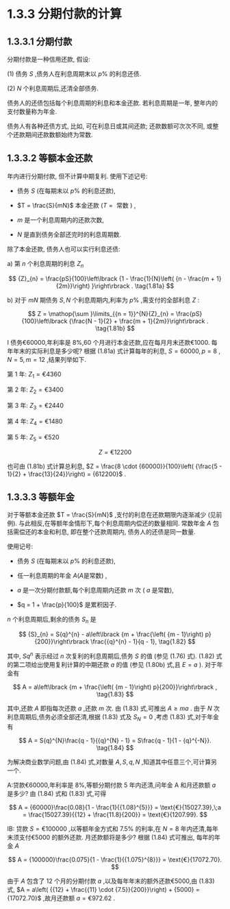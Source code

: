 # 1.3.3 分期付款的计算

## 1.3.3.1 分期付款

分期付款是一种信用还款, 假设:

(1) 债务 $S$ ,债务人在利息周期末以 $p\%$ 的利息还债.

(2) $N$ 个利息周期后,还清全部债务.

债务人的还债包括每个利息周期的利息和本金还款. 若利息周期是一年, 整年内的支付数量称为年金.

债务人有各种还债方式, 比如, 可在利息日或其间还款; 还款数额可次次不同, 或整个还款期间还款数额始终为常数.

## 1.3.3.2 等额本金还款

年内进行分期付款, 但不计算中期复利. 使用下述记号:

- 债务 $S$ (在每期末以 $p\%$ 的利息还款),

- $T = \frac{S}{mN}$ 本金还款 $\left( {T = \text{ 常数 }}\right)$ ,

- $m$ 是一个利息周期内的还款次数,

- $N$ 是直到债务全部还完时的利息周期数.

除了本金还款, 债务人也可以实行利息还债:

a) 第 $n$ 个利息周期的利息 ${Z}_{n}$

$$
{Z}_{n} = \frac{pS}{100}\left\lbrack  {1 - \frac{1}{N}\left( {n - \frac{m + 1}{2m}}\right) }\right\rbrack  . \tag{1.81a}
$$

b) 对于 ${mN}$ 期债务 $S, N$ 个利息周期内,利率为 $p\%$ ,需支付的全部利息 $Z$ :

$$
Z = \mathop{\sum }\limits_{{n = 1}}^{N}{Z}_{n} = \frac{pS}{100}\left\lbrack  {\frac{N - 1}{2} + \frac{m + 1}{2m}}\right\rbrack  . \tag{1.81b}
$$

I 债务€60000,年利率是 8%,60 个月进行本金还款,应在每月月末还款€1000. 每年年末的实际利息是多少呢? 根据 (1.81a) 式计算每年的利息, $S = {60000}, p = 8$ , $N = 5, m = {12}$ ,结果列举如下.

第 1 年: ${Z}_{1} = \text{€}{4360}$

第 2 年: ${Z}_{2} = \text{€}{3400}$

第 3 年: ${Z}_{3} = \text{€}{2440}$

第 4 年: ${Z}_{4} = \text{€}{1480}$

第 5 年: ${Z}_{5} = \text{€}{520}$

$$
Z = {\text{€}12200}
$$

也可由 (1.81b) 式计算总利息, $Z = \frac{8 \cdot  {60000}}{100}\left( {\frac{5 - 1}{2} + \frac{13}{24}}\right)  = {612200}$ .

## 1.3.3.3 等额年金

对于等额本金还款 $T = \frac{S}{mN}$ ,支付的利息在还款期限内逐渐减少 (见前例). 与此相反,在等额年金情形下,每个利息周期内偿还的数量相同. 常数年金 $A$ 包括需偿还的本金和利息, 即在整个还款周期内, 债务人的还债是同一数量.

使用记号:

- 债务 $S$ (在每期末以 $p\%$ 的利息还款),

- 任一利息周期的年金 $A\left( {A\text{是常数}}\right)$ ,

- $a$ 是一次分期付款额,每个利息周期内还款 $m$ 次 ( $a$ 是常数),

- $q = 1 + \frac{p}{100}$ 是累积因子.

$n$ 个利息周期后,剩余的债务 ${S}_{n}$ 是

$$
{S}_{n} = S{q}^{n} - a\left\lbrack  {m + \frac{\left( {m - 1}\right) p}{200}}\right\rbrack  \frac{{q}^{n} - 1}{q - 1}, \tag{1.82}
$$

其中, $S{q}^{n}$ 表示经过 $n$ 次复利的利息周期后,债务 $S$ 的值 (参见 (1.76) 式). (1.82) 式的第二项给出使用复利计算的中期还款 $a$ 的值 (参见 (1.80b) 式,且 $E = a$ ). 对于年金有

$$
A = a\left\lbrack  {m + \frac{\left( {m - 1}\right) p}{200}}\right\rbrack  , \tag{1.83}
$$

其中,还款 $A$ 即指每次还款 $a$ ,还款 $m$ 次. 由 (1.83) 式,可推出 $A \geq  {ma}$ . 由于 $N$ 次利息周期后,债务必须全部还清,根据 (1.83) 式及 ${S}_{N} = 0$ ,考虑 (1.83) 式,对于年金有

$$
A = S{q}^{N}\frac{q - 1}{{q}^{N} - 1} = S\frac{q - 1}{1 - {q}^{-N}}. \tag{1.84}
$$

为解决商业数学问题,由 (1.84) 式,对数量 $A, S, q, N$ ,知道其中任意三个,可计算另一个.

A:贷款€60000,年利率是 8%,等额分期付款 5 年内还清,问年金 A 和月还款额 $a$ 是多少? 由 (1.84) 式和 (1.83) 式,可得

$$
A = {60000}\frac{0.08}{1 - \frac{1}{{1.08}^{5}}} = \text{€}{15027.39},\;a = \frac{15027.39}{{12} + \frac{11.8}{200}} = \text{€}{1207.99}.
$$

IB: 贷款 $S = \text{€}{100000}$ ,以等额年金方式和 ${7.5}\%$ 的利率,在 $N = 8$ 年内还清,每年末须支付€5000 的额外还款. 月还款额将是多少? 根据 (1.84) 式可推出, 每年的年金 $A$

$$
A = {100000}\frac{0.075}{1 - \frac{1}{{1.075}^{8}}} = \text{€}{17072.70}.
$$

由于 $A$ 包含了 12 个月的分期付款 $a$ ,以及每年年末的额外还款€5000,由 (1.83) 式, $A = a\left( {{12} + \frac{{11} \cdot  {7.5}}{200}}\right)  + {5000} = {17072.70}$ ,故月还款额 $a = \text{€}{972.62}$ .
